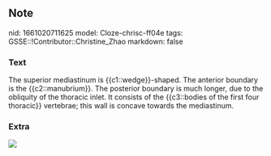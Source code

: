 ## Note
nid: 1661020711625
model: Cloze-chrisc-ff04e
tags: GSSE::!Contributor::Christine_Zhao
markdown: false

### Text
<div>
  <div>
    <div>
      The superior mediastinum is {{c1::wedge}}-shaped. The
      anterior boundary is the {{c2::manubrium}}. The posterior
      boundary is much longer, due to the
    </div>
    <div>
      obliquity of the thoracic inlet. It consists of the
      {{c3::bodies of the first four thoracic}} vertebrae; this
      wall is concave towards the mediastinum.
    </div>
  </div>
</div>

### Extra
<img src="Screen%20Shot%202021-06-03%20at%2011.22.38%20am.png">
